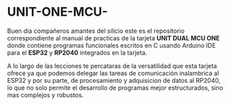 # UNIT-ONE-MCU-

Buen dia compañeros amantes del silicio este es el repositorio correspondiente al manual de practicas de la tarjeta **UNIT DUAL MCU ONE** donde contiene programas funcionales escritos en C usando Arduino IDE para el 
**ESP32** y **RP2040** integrados en la tarjeta.

A lo largo de las lecciones te percataras de la versatilidad que esta tarjeta ofrece ya que podemos delegar las tareas de comunicación inalambrica al ESP32 y por su parte, de procesamiento y adquisicion de datos al RP2040, lo que no solo 
permite el desarrollo de programas mejor estructurados, sino mas complejos y robustos.

